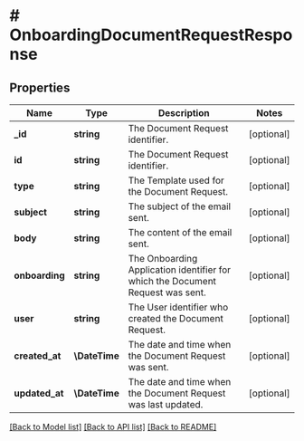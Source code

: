# # OnboardingDocumentRequestResponse

## Properties

Name | Type | Description | Notes
------------ | ------------- | ------------- | -------------
**_id** | **string** | The Document Request identifier. | [optional]
**id** | **string** | The Document Request identifier. | [optional]
**type** | **string** | The Template used for the Document Request. | [optional]
**subject** | **string** | The subject of the email sent. | [optional]
**body** | **string** | The content of the email sent. | [optional]
**onboarding** | **string** | The Onboarding Application identifier for which the Document Request was sent. | [optional]
**user** | **string** | The User identifier who created the Document Request. | [optional]
**created_at** | **\DateTime** | The date and time when the Document Request was sent. | [optional]
**updated_at** | **\DateTime** | The date and time when the Document Request was last updated. | [optional]

[[Back to Model list]](../../README.md#models) [[Back to API list]](../../README.md#endpoints) [[Back to README]](../../README.md)
